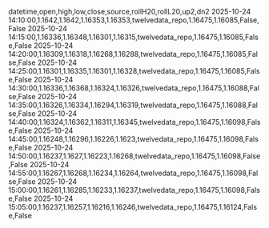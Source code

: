 datetime,open,high,low,close,source,rollH20,rollL20,up2,dn2
2025-10-24 14:10:00,1.1642,1.1642,1.16353,1.16353,twelvedata_repo,1.16475,1.16085,False,False
2025-10-24 14:15:00,1.16336,1.16348,1.16301,1.16315,twelvedata_repo,1.16475,1.16085,False,False
2025-10-24 14:20:00,1.16309,1.16318,1.16268,1.16288,twelvedata_repo,1.16475,1.16085,False,False
2025-10-24 14:25:00,1.16301,1.16335,1.16301,1.16328,twelvedata_repo,1.16475,1.16085,False,False
2025-10-24 14:30:00,1.16336,1.16368,1.16324,1.16326,twelvedata_repo,1.16475,1.16088,False,False
2025-10-24 14:35:00,1.16326,1.16334,1.16294,1.16319,twelvedata_repo,1.16475,1.16088,False,False
2025-10-24 14:40:00,1.16324,1.16362,1.16311,1.16345,twelvedata_repo,1.16475,1.16098,False,False
2025-10-24 14:45:00,1.16248,1.16296,1.16226,1.1623,twelvedata_repo,1.16475,1.16098,False,False
2025-10-24 14:50:00,1.16237,1.1627,1.16223,1.16268,twelvedata_repo,1.16475,1.16098,False,False
2025-10-24 14:55:00,1.16267,1.16268,1.16234,1.16264,twelvedata_repo,1.16475,1.16098,False,False
2025-10-24 15:00:00,1.16261,1.16285,1.16233,1.16237,twelvedata_repo,1.16475,1.16098,False,False
2025-10-24 15:05:00,1.16237,1.16257,1.16216,1.16246,twelvedata_repo,1.16475,1.16124,False,False
